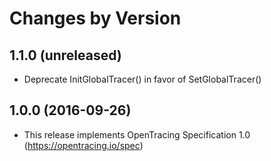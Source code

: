 Changes by Version
==================

1.1.0 (unreleased)
-------------------

- Deprecate InitGlobalTracer() in favor of SetGlobalTracer()


1.0.0 (2016-09-26)
-------------------

- This release implements OpenTracing Specification 1.0 (https://opentracing.io/spec)

